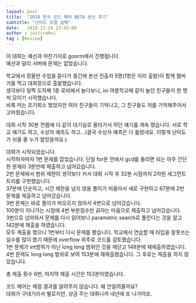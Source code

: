 ```yaml
---
layout: post
title:  "2018 한국 코드 페어 BETA 본선 후기"
subtitle: "난이도 조절 실패"
date:   2018-11-24 23:45:00
author : justiceHui
tag : [Review]
---
```


이 대회는 예선과 마찬가지로 goorm에서 진행됩니다.<br>
예선과 달리 서버에 문제는 없었습니다.

학교에서 정올반 수업을 듣다가 중간에 본선 진출자 5명(1명은 미리 출발)이 함께 햄버거를 먹고 대회장으로 출발했습니다.<br>
생각보다 일찍 도착해 1층 로비에서 놀다보니, ioi 여름학교때 같이 놀던 친구들이 한 명씩 모이기 시작했습니다.<br>
비록 저는 조기퇴소 했었지만 여러 친구들이 기억나고, 그 친구들도 저를 기억해주어서 고마웠습니다.

대회 시작 30분 전쯤에 다 같이 대기실로 올라가서 하던 얘기를 계속 했습니다. 서로 학교 얘기도 하고, 수상자 예측도 하고...(결국 수상자 예측은 다 틀렸네요. 이렇게 난이도가 쉬울 줄 누가 알았을까요.)

대회가 시작되었습니다.<br>
시작하자마자 1번 문제를 잡았습니다. 단일 for문 안에서 gcd를 돌리면 되는 아주 간단한 문제라 3분만에 제출하고 넘어갔습니다.<br>
2번 문제에서 범위 제한이 생각보다 커서 대회 시작 후 32분 시점까지 2차원 세그먼트 트리를 구현했습니다.<br>
37분에 단순하고, 시간 제한을 넘지 않을 풀이가 떠올라서 새로 구현하고 67분에 2번 문제를 제출하고 넘어갔습니다.<br>
3번 문제는 바로 풀이가 떠오르지 않아서 4번으로 넘어갔습니다.<br>
100분이 지나가는 시점에 4번 부분점수만 긁자는 마음으로 제출하고 넘어갔습니다.<br>
3번으로 넘어와서 문제를 다시 읽어보니 parametric search로 풀린다는 것을 알고 142분에 제출을 하였습니다.<br>
모두 제출을 했으니 1번부터 다시 문제를 봤습니다. 학교에서 연습할 때 타입을 잘못쓰는 실수를 많이 했기 때문에 overflow 위주로 코드를 검토했습니다.<br>
1번 문제가 int범위가 아닌 long long 범위인 것을 깨닫고 148분에 재제출하였습니다.<br>
4번 문제도 long long 범위로 보여 153분에 재제출했습니다.
그 후로는 제출을 하지 않았습니다.

총 제출 횟수 6번, 마지막 제출 시간은 153분이였습니다.

코드 페어는 채점 결과를 알려주지 않습니다. 왜 안알려줄까요?<br>
대회가 구데기라서 별로지만, 상금 주는 대회니까 내년에 또 나가야죠.

